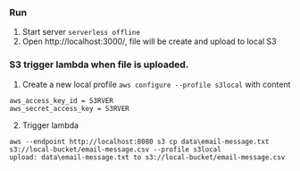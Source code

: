 ### Run 


1. Start server `serverless offline`
2. Open http://localhost:3000/, file will be create and upload to local S3


### S3 trigger lambda when file is uploaded.
1. Create a new local profile `aws configure --profile s3local` with content 

  ```
  aws_access_key_id = S3RVER
  aws_secret_access_key = S3RVER
  ```

2. Trigger lambda

  ```
  aws --endpoint http://localhost:8080 s3 cp data\email-message.txt s3://local-bucket/email-message.csv --profile s3local
  upload: data\email-message.txt to s3://local-bucket/email-message.csv
  ```
